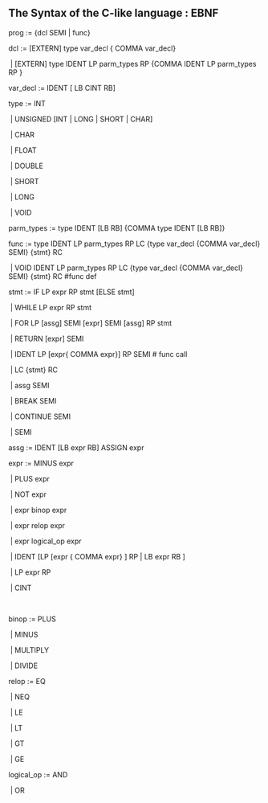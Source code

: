 ##  The Syntax of the C-like language : EBNF



prog		 := {dcl SEMI | func}

dcl			 := [EXTERN] type var_decl { COMMA var_decl}

​			| [EXTERN] type IDENT LP parm_types RP {COMMA IDENT LP parm_types RP }

var_decl		:= IDENT [ LB CINT RB]

type		:= INT

​			| UNSIGNED [INT | LONG | SHORT | CHAR]

​			| CHAR

​			| FLOAT

​			| DOUBLE

​			| SHORT

​			| LONG

​			| VOID

parm_types	:=  type IDENT [LB RB] {COMMA type IDENT [LB RB]}

func 		:= type IDENT LP parm_types RP LC {type var_decl {COMMA var_decl} SEMI} {stmt} RC

​			|  VOID IDENT LP parm_types RP LC {type var_decl {COMMA var_decl} SEMI} {stmt} RC #func def

stmt		:= IF LP expr RP stmt [ELSE stmt]

​			| WHILE LP expr RP stmt

​			| FOR LP [assg] SEMI [expr] SEMI [assg] RP stmt

​			| RETURN [expr] SEMI

​			| IDENT LP [expr{ COMMA expr}] RP SEMI # func call

​			| LC {stmt} RC

​			| assg SEMI

​			| BREAK SEMI

​			| CONTINUE SEMI

​			| SEMI

assg		:= IDENT [LB expr RB] ASSIGN expr

expr		:= MINUS expr

​			| PLUS expr

​			| NOT expr

​			| expr binop expr

​			| expr relop expr

​			| expr logical_op expr

​			| IDENT [LP [expr { COMMA expr} ] RP | LB expr RB ]

​			| LP expr RP

​			| CINT

​			 

binop		:= PLUS

​			| MINUS

​			| MULTIPLY

​			| DIVIDE

relop		:= EQ

​			| NEQ

​			| LE

​			| LT

​			| GT

​			| GE

logical_op 	:= AND

​			| OR

​	 	